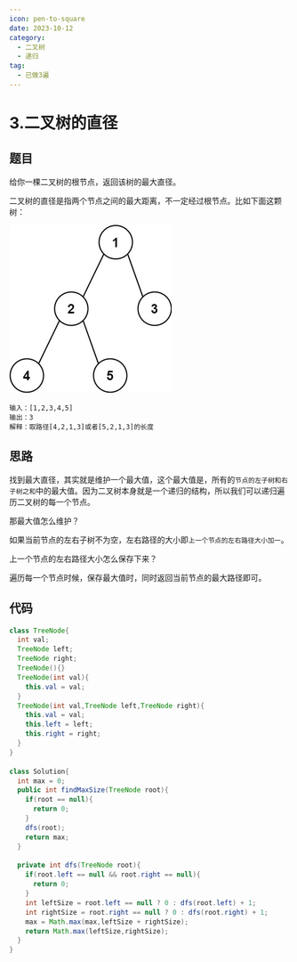 ```yaml
---
icon: pen-to-square
date: 2023-10-12
category:
  - 二叉树
  - 递归
tag:
  - 已做3遍
---
```


# 3.二叉树的直径

## 题目

给你一棵二叉树的根节点，返回该树的最大直径。

二叉树的直径是指两个节点之间的最大距离，不一定经过根节点。比如下面这颗树：

![](image.png)

```
输入：[1,2,3,4,5]
输出：3
解释：取路径[4,2,1,3]或者[5,2,1,3]的长度
```
## 思路

找到最大直径，其实就是维护一个最大值，这个最大值是，所有的``节点的左子树和右子树之和``中的最大值。因为二叉树本身就是一个递归的结构，所以我们可以递归遍历二叉树的每一个节点。

那最大值怎么维护？

如果当前节点的左右子树不为空，左右路径的大小即``上一个节点的左右路径大小加一``。

上一个节点的左右路径大小怎么保存下来？

遍历每一个节点时候，保存最大值时，同时返回当前节点的最大路径即可。

## 代码

```java
class TreeNode{
  int val;
  TreeNode left;
  TreeNode right;
  TreeNode(){}
  TreeNode(int val){
    this.val = val;
  }
  TreeNode(int val,TreeNode left,TreeNode right){
    this.val = val;
    this.left = left;
    this.right = right;
  }
}

class Solution{
  int max = 0;
  public int findMaxSize(TreeNode root){
    if(root == null){
      return 0;
    }
    dfs(root);
    return max;
  }

  private int dfs(TreeNode root){
    if(root.left == null && root.right == null){
      return 0;
    }
    int leftSize = root.left == null ? 0 : dfs(root.left) + 1;
    int rightSize = root.right == null ? 0 : dfs(root.right) + 1;
    max = Math.max(max,leftSize + rightSize);
    return Math.max(leftSize,rightSize);
  }
}
```

